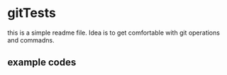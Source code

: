 # gitTests
this is a simple readme file. Idea is to get comfortable with git operations and commadns. 

## example codes
